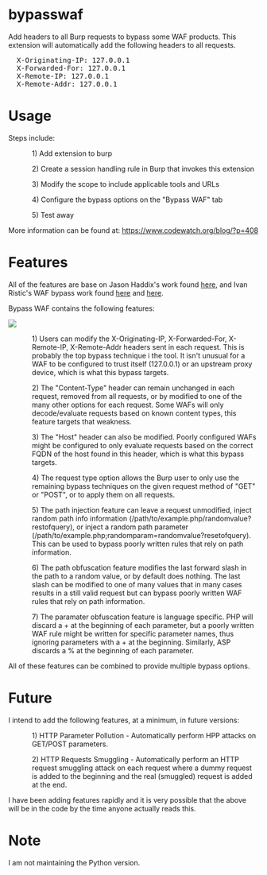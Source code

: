 bypasswaf
=========

Add headers to all Burp requests to bypass some WAF products.  This extension will automatically add the following headers to all requests.

<pre>
  X-Originating-IP: 127.0.0.1
  X-Forwarded-For: 127.0.0.1
  X-Remote-IP: 127.0.0.1
  X-Remote-Addr: 127.0.0.1
</pre>


Usage
=====

Steps include:
<ul>
<ol>1) Add extension to burp</ol>
<ol>2) Create a session handling rule in Burp that invokes this extension</ol>
<ol>3) Modify the scope to include applicable tools and URLs</ol>
<ol>4) Configure the bypass options on the "Bypass WAF" tab</ol>
<ol>5) Test away</ol>
</ul>

More information can be found at: <a href="https://www.codewatch.org/blog/?p=408" target=_codewatch>https://www.codewatch.org/blog/?p=408</a>


Features
========

All of the features are base on Jason Haddix's work found <a href="http://h30499.www3.hp.com/t5/Fortify-Application-Security/Bypassing-web-application-firewalls-using-HTTP-headers/ba-p/6418366#.VGlMR-90wsd" target=_hp>here</a>, and Ivan Ristic's WAF bypass work found <a href="https://github.com/ironbee/waf-research" target=_git>here</a> and <a href="https://media.blackhat.com/bh-us-12/Briefings/Ristic/BH_US_12_Ristic_Protocol_Level_WP.pdf" target=_blackhat>here</a>.

Bypass WAF contains the following features:

<img src="https://www.codewatch.org/postimg/408/bypasswaf_options.png">

<ul>
<ol>1) Users can modify the  X-Originating-IP, X-Forwarded-For, X-Remote-IP, X-Remote-Addr headers sent in each request.  This is probably the top bypass technique i the tool.  It isn't unusual for a WAF to be configured to trust itself (127.0.0.1) or an upstream proxy device, which is what this bypass targets.</ol>
<ol>2) The "Content-Type" header can remain unchanged in each request, removed from all requests, or by modified to one of the many other options for each request.  Some WAFs will only decode/evaluate requests based on known content types, this feature targets that weakness.</ol>
<ol>3) The "Host" header can also be modified.  Poorly configured WAFs might be configured to only evaluate requests based on the correct FQDN of the host found in this header, which is what this bypass targets.</ol>
<ol>4) The request type option allows the Burp user to only use the remaining bypass techniques on the given request method of "GET" or "POST", or to apply them on all requests.</ol>
<ol>5) The path injection feature can leave a request unmodified, inject random path info information (/path/to/example.php/randomvalue?restofquery), or inject a random path parameter (/path/to/example.php;randomparam=randomvalue?resetofquery).  This can be used to bypass poorly written rules that rely on path information.</ol>
<ol>6) The path obfuscation feature modifies the last forward slash in the path to a random value, or by default does nothing.  The last slash can be modified to one of many values that in many cases results in a still valid request but can bypass poorly written WAF rules that rely on path information.</ol>
<ol>7) The paramater obfuscation feature is language specific. PHP will discard a + at the beginning of each parameter, but a poorly written WAF rule might be written for specific parameter names, thus ignoring parameters with a + at the beginning.  Similarly, ASP discards a % at the beginning of each parameter.</ol>
</ul>

All of these features can be combined to provide multiple bypass options.


Future
======

I intend to add the following features, at a minimum, in future versions:
<ul>
<ol>1) HTTP Parameter Pollution - Automatically perform HPP attacks on GET/POST parameters.</ol>
<ol>2) HTTP Requests Smuggling - Automatically perform an HTTP request smuggling attack on each request where a dummy request is added to the beginning and the real (smuggled) request is added at the end.</ol>
</ul>

I have been adding features rapidly and it is very possible that the above will be in the code by the time anyone actually reads this.


Note
=====

I am not maintaining the Python version.
